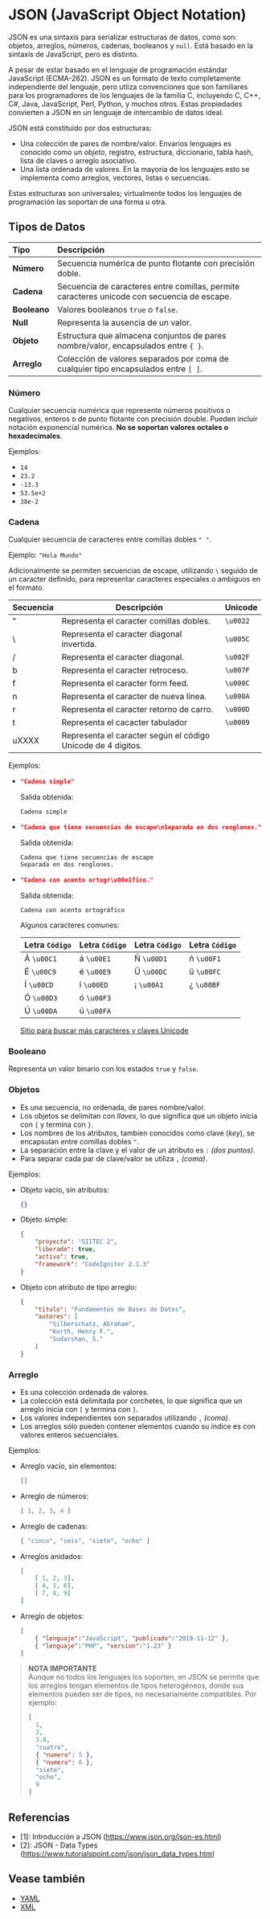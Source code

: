 JSON (JavaScript Object Notation)
=================================

JSON es una sintaxis para serializar estructuras de datos, como son: objetos,
arreglos, números, cadenas, booleanos y `null`. Está basado en la sintaxis de
JavaScript, pero es distinto.

A pesar de estar basado en el lenguaje de programación estándar JavaScript
(ECMA-262). JSON es un formato de texto completamente independiente del
lenguaje, pero utliza convenciones que son familiares para los programadores de
los lenguajes de la familia C, incluyendo C, C++, C#, Java, JavaScript, Perl,
Python, y muchos otros. Estas propiedades convierten a JSON en un lenguaje de
intercambio de datos ideal.

JSON está constituido por dos estructuras:

  - Una colección de pares de nombre/valor. Envarios lenguajes es conocido como
    un *objeto*, registro, estructura, diccionario, tabla hash, lista de claves
    o arreglo asociativo.
  - Una lista ordenada de valores. En la mayoría de los lenguajes esto se
    implementa como arreglos, vectores, listas o secuencias.

Estas estructuras son universales; virtualmente todos los lenguajes de
programación las soportan de una forma u otra.

## Tipos de Datos

Tipo        | Descripción
:-----------|:--
**Número**  | Secuencia numérica de punto flotante con precisión doble.
**Cadena**  | Secuencia de caracteres entre comillas, permite caracteres unicode con secuencia de escape.
**Booleano**| Valores booleanos `true` o `false`.
**Null**    | Representa la ausencia de un valor.
**Objeto**  | Estructura que almacena conjuntos de pares nombre/valor, encapsulados entre `{ }`.
**Arreglo** | Colección de valores separados por coma de cualquier tipo encapsulados entre `[ ]`.

### Número

Cualquier secuencia numérica que represente números positivos o negativos,
enteros o de punto flotante con precisión double. Pueden incluir notación
exponencial numérica. **No se soportan valores octales o hexadecimales**.

Ejemplos:
  - `14`
  - `23.2`
  - `-13.3`
  - `53.5e+2`
  - `38e-2`

### Cadena

Cualquier secuencia de caracteres entre comillas dobles `" "`.

Ejemplo: `"Hola Mundo"`

Adicionalmente se permiten secuencias de escape, utilizando `\` seguido de un
caracter definido, para representar caracteres especiales o ambiguos en el
formato.


Secuencia   | Descripción                                   | Unicode
------------|-----------------------------------------------|--------
"           | Representa el caracter comillas dobles.       | `\u0022`
\\          | Representa el caracter diagonal invertida.    | `\u005C`
/           | Representa el caracter diagonal.              | `\u002F`
b           | Representa el caracter retroceso.             | `\u007F`     
f           | Representa el caracter form feed.             | `\u000C`
n           | Representa el caracter de nueva línea.        | `\u000A`
r           | Representa el caracter retorno de carro.      | `\u000D`
t           | Representa el cacacter tabulador              | `\u0009`
uXXXX       | Representa el caracter según el código Unicode de 4 dígitos.

Ejemplos:
  * ```json
    "Cadena simple"
    ```
    Salida obtenida:  
    ```
    Cadena simple
    ```

  * ```json
    "Cadena que tiene secuencias de escape\nSeparada en dos renglones."
    ```
    Salida obtenida:  
    ```
    Cadena que tiene secuencias de escape
    Separada en dos renglones.
    ```

  * ```json
    "Cadena con acento ortogr\u00e1fico."
    ```
    Salida obtenida:  
    ```
    Cadena con acento ortográfico
    ```
    Algunos caracteres comunes:
    
    Letra `Código` | Letra `Código`  | Letra `Código` | Letra `Código`
    ---|---|---|---
    Á `\u00C1` | á `\u00E1` | Ñ `\u00D1` | ñ `\u00F1`
    É `\u00C9` | é `\u00E9` | Ü `\u00DC` | ü `\u00FC`
    Í `\u00CD` | í `\u00ED` | ¡ `\u00A1` | ¿ `\u00BF`
    Ó `\u00D3` | ó `\u00F3` 
    Ú `\u00DA` | ú `\u00FA`
    
    [Sitio para buscar más caracteres y claves Unicode](https://unicode-table.com/es/)

### Booleano

Representa un valor binario con los estados `true` y `false`.

### Objetos

  - Es una secuencia, no ordenada, de pares nombre/valor.
  - Los objetos se delimitan con *llaves*, lo que significa que un objeto inicia
    con `{` y termina con `}`.
  - Los nombres de los atributos, tambien conocidos como clave (*key*), se
    encapsulan entre comillas dobles `"`.
  - La separación entre la clave y el valor de un atributo es `:` *(dos puntos)*.
  - Para separar cada par de clave/valor se utiliza `,` *(coma)*.

Ejemplos:
  - Objeto vacío, sin atributos:
    ```json
    {}
    ```
  - Objeto simple:
    ```json
    {
        "proyecto": "SIITEC 2",
        "liberado": true,
        "activo": true,
        "framework": "CodeIgniter 2.1.3"
    }
    ```
  - Objeto con atributo de tipo arreglo:
    ```json
    {
        "titulo": "Fundamentos de Bases de Datos",
        "autores": [
            "Silberschatz, Abraham",
            "Korth, Henry F.",
            "Sudarshan, S."
        ]
    }
    ```

### Arreglo

  - Es una colección ordenada de valores.
  - La colección está delimitada por corchetes, lo que significa que un arreglo
    inicia con `[` y termina con `]`.
  - Los valores independientes son separados utilizando `,` *(coma)*.
  - Los arreglos sólo pueden contener elementos cuando su índice es con valores
    enteros secuenciales.

Ejemplos:
  - Arreglo vacío, sin elementos:
    ```json
    []
    ```
  - Arreglo de números:
    ```json
    [ 1, 2, 3, 4 ]
    ```
  - Arreglo de cadenas:
    ```json
    [ "cinco", "seis", "siete", "ocho" ]
    ```
  - Arreglos anidados:
    ```json
    [
        [ 1, 2, 3],
        [ 4, 5, 6],
        [ 7, 8, 9]
    ]
    ```
  - Arreglo de objetos:
    ```json
    [
        { "lenguaje":"JavaScript", "publicado":"2019-11-12" },
        { "lenguaje":"PHP", "version":"1.23" }
    ]
    ```

> **NOTA IMPORTANTE**  
> Aunque no todos los lenguajes los soporten, en JSON se permite que
> los arreglos tengan elementos de tipos heterogéneos, donde sus elementos
> pueden ser de tipos, no necesariamente compatibles. Por ejemplo:
> ```json
> [
>   1,
>   2,
>   3.0,
>   "cuatro",
>   { "numero": 5 },
>   { "numero": 6 },
>   "siete",
>   "ocho",
>   9
> ]
> ```

## Referencias
- [1]: Introducción a JSON (https://www.json.org/json-es.html)
- [2]: JSON - Data Types (https://www.tutorialspoint.com/json/json_data_types.htm)

## Vease también
- [YAML](yaml.md)
- [XML](xml.md)

